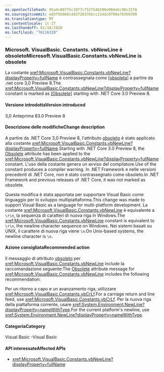 ```yaml
---
ms.openlocfilehash: 95a4c807f5c1077cf52f54b196e904ebc98c32f8
ms.sourcegitcommit: ed3f926b6cdd372037bbcc214dc8f08a70366390
ms.translationtype: MT
ms.contentlocale: it-IT
ms.lasthandoff: 01/16/2020
ms.locfileid: "76116320"
---
```

### <a name="microsoftvisualbasicconstantsvbnewline-is-obsolete"></a><span data-ttu-id="b571a-101">Microsoft. VisualBasic. Constants. vbNewLine è obsoleto</span><span class="sxs-lookup"><span data-stu-id="b571a-101">Microsoft.VisualBasic.Constants.vbNewLine is obsolete</span></span>

<span data-ttu-id="b571a-102">La costante <xref:Microsoft.VisualBasic.Constants.vbNewLine?displayProperty=fullName> è contrassegnata come [\[obsoleta\]](xref:System.ObsoleteAttribute) a partire da .net core 3,0 Preview 8.</span><span class="sxs-lookup"><span data-stu-id="b571a-102">The <xref:Microsoft.VisualBasic.Constants.vbNewLine?displayProperty=fullName> constant is marked as [\[Obsolete\]](xref:System.ObsoleteAttribute) starting with .NET Core 3.0 Preview 8.</span></span>

#### <a name="version-introduced"></a><span data-ttu-id="b571a-103">Versione introdotta</span><span class="sxs-lookup"><span data-stu-id="b571a-103">Version introduced</span></span>

<span data-ttu-id="b571a-104">3,0 Anteprima 8</span><span class="sxs-lookup"><span data-stu-id="b571a-104">3.0 Preview 8</span></span>

#### <a name="change-description"></a><span data-ttu-id="b571a-105">Descrizione delle modifiche</span><span class="sxs-lookup"><span data-stu-id="b571a-105">Change description</span></span>

<span data-ttu-id="b571a-106">A partire da .NET Core 3,0 Preview 8, l'attributo [obsoleto](xref:System.ObsoleteAttribute) è stato applicato alla costante <xref:Microsoft.VisualBasic.Constants.vbNewLine?displayProperty=fullName>.</span><span class="sxs-lookup"><span data-stu-id="b571a-106">Starting with .NET Core 3.0 Preview 8, the [Obsolete](xref:System.ObsoleteAttribute) attribute has been applied to the <xref:Microsoft.VisualBasic.Constants.vbNewLine?displayProperty=fullName> constant.</span></span> <span data-ttu-id="b571a-107">L'uso della costante genera un avviso del compilatore.</span><span class="sxs-lookup"><span data-stu-id="b571a-107">Use of the constant produces a compiler warning.</span></span> <span data-ttu-id="b571a-108">In .NET Framework e nelle versioni precedenti di .NET Core, non è stato contrassegnato come obsoleto.</span><span class="sxs-lookup"><span data-stu-id="b571a-108">In .NET Framework and previous releases of .NET Core, it was not marked as obsolete.</span></span>

<span data-ttu-id="b571a-109">Questa modifica è stata apportata per supportare Visual Basic come linguaggio per lo sviluppo multipiattaforma.</span><span class="sxs-lookup"><span data-stu-id="b571a-109">This change was made to support Visual Basic as a language for multi-platform development.</span></span> <span data-ttu-id="b571a-110">La costante <xref:Microsoft.VisualBasic.Constants.vbNewLine> è equivalente a `\r\n`, la sequenza di caratteri di nuova riga in Windows.</span><span class="sxs-lookup"><span data-stu-id="b571a-110">The <xref:Microsoft.VisualBasic.Constants.vbNewLine> constant is equivalent to `\r\n`, the newline character sequence on Windows.</span></span> <span data-ttu-id="b571a-111">Nei sistemi basati su UNIX, il carattere di nuova riga viene `\n`.</span><span class="sxs-lookup"><span data-stu-id="b571a-111">On Unix-based systems, the newline character is `\n`.</span></span>

#### <a name="recommended-action"></a><span data-ttu-id="b571a-112">Azione consigliata</span><span class="sxs-lookup"><span data-stu-id="b571a-112">Recommended action</span></span>

<span data-ttu-id="b571a-113">Il messaggio di attributo [obsoleto](xref:System.ObsoleteAttribute) per <xref:Microsoft.VisualBasic.Constants.vbNewLine> include la raccomandazione seguente:</span><span class="sxs-lookup"><span data-stu-id="b571a-113">The [Obsolete](xref:System.ObsoleteAttribute) attribute message for <xref:Microsoft.VisualBasic.Constants.vbNewLine> includes the following recommendation:</span></span>

<span data-ttu-id="b571a-114">Per un ritorno a capo e un avanzamento riga, utilizzare <xref:Microsoft.VisualBasic.Constants.vbCrLf>.</span><span class="sxs-lookup"><span data-stu-id="b571a-114">For a carriage return and line feed, use <xref:Microsoft.VisualBasic.Constants.vbCrLf>.</span></span> <span data-ttu-id="b571a-115">Per la nuova riga della piattaforma corrente, usare <xref:System.Environment.NewLine?displayProperty=nameWithType>.</span><span class="sxs-lookup"><span data-stu-id="b571a-115">For the current platform's newline, use <xref:System.Environment.NewLine?displayProperty=nameWithType>.</span></span>

#### <a name="category"></a><span data-ttu-id="b571a-116">Categoria</span><span class="sxs-lookup"><span data-stu-id="b571a-116">Category</span></span>

<span data-ttu-id="b571a-117">Visual Basic -</span><span class="sxs-lookup"><span data-stu-id="b571a-117">Visual Basic</span></span>

#### <a name="affected-apis"></a><span data-ttu-id="b571a-118">API interessate</span><span class="sxs-lookup"><span data-stu-id="b571a-118">Affected APIs</span></span>

- <xref:Microsoft.VisualBasic.Constants.vbNewLine?displayProperty=fullName>

<!--

### Affected APIs

- `F:Microsoft.VisualBasic.Constants.vbNewLine`

-->
